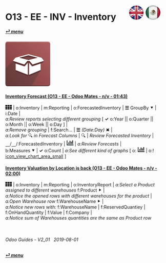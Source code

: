 # O13 - EE - INV - Inventory &nbsp;&nbsp;&nbsp;&nbsp; [![en-uk](/doc/img/en-uk_flag_button_small.png)](/en-uk/o13/ee/inv/en-uk-o13-ee-inv-inventory-guides.md) [ ![es-mx](/doc/img/es-mx_flag_button_small.png)](/es-mx/o13/ee/inv/es-mx-o13-ee-inv-inventory-guides.md)
#### [_&#x23CE; menu_](/en-uk/o13/ee/en-uk-o13-ee-guides-menu.md)  
### ![inv](/doc/img/stock.png)

#### [Inventory Forecast (O13 - EE - Odoo Mates - n/v - 01:43)](https://youtube.com/embed/jD7daYG4EF0?autoplay=1&start=0&end=90&rel=0)  
![apps](/doc/img/apps.png) | o:Inventory | m:Reporting | o:ForecastedInventory | **&#x2630;** GroupBy &#x2BC6; | i:Date |  
_a:Review reports selecting different grouping_ \[ **&#x2713;** o:Year || o:Quarter || o:Month || o:Week || o:Day ] |  
_a:Remove grouping_ | f:Search... | **&#x2630;** _(Date:Day)_ &#x2716; |  
_a:Look for_ &#x1F50D; _in Forecast Columns_ | &#x1F50D; | _Review Forecasted Inventory_ |  
&#x23BD;/&#x23BD;/:ForecastedInventory | ![icon_view_chart_bars_small](/doc/img/icon_view_chart_bars_small.png) | _a:Review Forecasts_ |  
b:Measures &#x2BC6; | **&#x2713;** o:Count | _a:See different kind of graphs_ \[ o: ![icon_view_chart_bars_small](/doc/img/icon_view_chart_bars_small.png) | o:! [icon_view_chart_area_small](/doc/img/icon_view_chart_area_small.png) ]  

#### [Inventory Valuation by Location is back (O13 - EE - Odoo Mates - n/v - 02:00)](https://youtube.com/embed/aviF4M7XCcs?autoplay=1&start=0&end=86&rel=0)  
![apps](/doc/img/apps.png) | o:Inventory | m:Reporting | o:InventoryReport | _a:Select a Product assigned to different warehouses_ f:Product &#x2BC8; |  
_a:Notice the opened rows with different warehouses for the product_ |  
_a:Open Warehouse row_ f:WarehouseName &#x2BC8; |  
_a:Notice new rows with:_ f:WarehouseName | f:ReservedQuantiey | f:OnHandQuantity | f:Value | f:Company |  
_a:Notice sum of Warehouses quantities are the same as Product row_  

<br>

###### Odoo Guides - V2_01 &nbsp; 2019-08-01  
**[_&#x23CE; menu_](/en-uk/o13/ee/en-uk-o13-ee-guides-menu.md)**  
